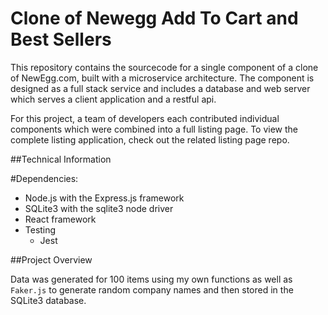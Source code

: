 # Clone of Newegg Add To Cart and Best Sellers

This repository contains the sourcecode for a single component of a clone of NewEgg.com, built with a microservice architecture. The component is designed as a full stack service and includes a database and web server which serves a client application and a restful api. 

For this project, a team of developers each contributed individual components which were combined into a full listing page. To view the complete listing application, check out the related listing page repo.

##Technical Information

#Dependencies:
- Node.js with the Express.js framework
- SQLite3 with the sqlite3 node driver
- React framework
- Testing
  - Jest

##Project Overview 

Data was generated for 100 items using my own functions as well as ```Faker.js``` to generate random company names and then stored in the SQLite3 database.

